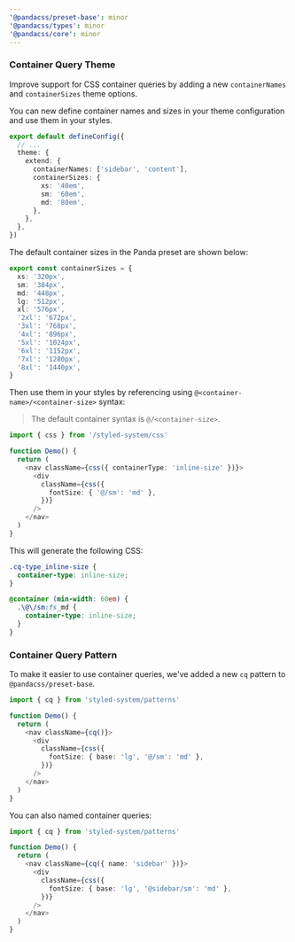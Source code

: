 ```yaml
---
'@pandacss/preset-base': minor
'@pandacss/types': minor
'@pandacss/core': minor
---
```


### Container Query Theme

Improve support for CSS container queries by adding a new `containerNames` and `containerSizes` theme options.

You can new define container names and sizes in your theme configuration and use them in your styles.

```ts
export default defineConfig({
  // ...
  theme: {
    extend: {
      containerNames: ['sidebar', 'content'],
      containerSizes: {
        xs: '40em',
        sm: '60em',
        md: '80em',
      },
    },
  },
})
```

The default container sizes in the Panda preset are shown below:

```ts
export const containerSizes = {
  xs: '320px',
  sm: '384px',
  md: '448px',
  lg: '512px',
  xl: '576px',
  '2xl': '672px',
  '3xl': '768px',
  '4xl': '896px',
  '5xl': '1024px',
  '6xl': '1152px',
  '7xl': '1280px',
  '8xl': '1440px',
}
```

Then use them in your styles by referencing using `@<container-name>/<container-size>` syntax:

> The default container syntax is `@/<container-size>`.

```ts
import { css } from '/styled-system/css'

function Demo() {
  return (
    <nav className={css({ containerType: 'inline-size' })}>
      <div
        className={css({
          fontSize: { '@/sm': 'md' },
        })}
      />
    </nav>
  )
}
```

This will generate the following CSS:

```css
.cq-type_inline-size {
  container-type: inline-size;
}

@container (min-width: 60em) {
  .\@\/sm:fs_md {
    container-type: inline-size;
  }
}
```

### Container Query Pattern

To make it easier to use container queries, we've added a new `cq` pattern to `@pandacss/preset-base`.

```ts
import { cq } from 'styled-system/patterns'

function Demo() {
  return (
    <nav className={cq()}>
      <div
        className={css({
          fontSize: { base: 'lg', '@/sm': 'md' },
        })}
      />
    </nav>
  )
}
```

You can also named container queries:

```ts
import { cq } from 'styled-system/patterns'

function Demo() {
  return (
    <nav className={cq({ name: 'sidebar' })}>
      <div
        className={css({
          fontSize: { base: 'lg', '@sidebar/sm': 'md' },
        })}
      />
    </nav>
  )
}
```
